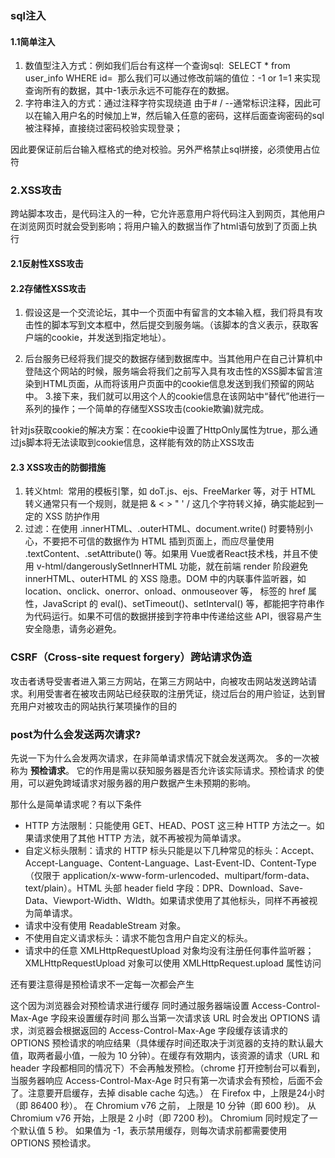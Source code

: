 ### sql注入
#### 1.1简单注入
1. 数值型注入方式：例如我们后台有这样一个查询sql: 
SELECT * from user_info WHERE id= 
那么我们可以通过修改前端的值位：-1 or 1=1 来实现查询所有的数据，其中-1表示永远不可能存在的数据。
2. 字符串注入的方式：通过注释字符实现绕道
由于# / --通常标识注释，因此可以在输入用户名的时候加上’#，然后输入任意的密码，这样后面查询密码的sql 被注释掉，直接绕过密码校验实现登录；

因此要保证前后台输入框格式的绝对校验。另外严格禁止sql拼接，必须使用占位符

### 2.XSS攻击
跨站脚本攻击，是代码注入的一种，它允许恶意用户将代码注入到网页，其他用户在浏览网页时就会受到影响；将用户输入的数据当作了html语句放到了页面上执行

#### 2.1反射性XSS攻击
#### 2.2存储性XSS攻击
1. 假设这是一个交流论坛，其中一个页面中有留言的文本输入框，我们将具有攻击性的脚本写到文本框中，然后提交到服务端。（该脚本的含义表示，获取客户端的cookie，并发送到指定地址）。

2. 后台服务已经将我们提交的数据存储到数据库中。当其他用户在自己计算机中登陆这个网站的时候，服务端会将我们之前写入具有攻击性的XSS脚本留言渲染到HTML页面，从而将该用户页面中的cookie信息发送到我们预留的网站中。
3.接下来，我们就可以用这个人的cookie信息在该网站中“替代”他进行一系列的操作；一个简单的存储型XSS攻击(cookie欺骗)就完成。

针对js获取cookie的解决方案：在cookie中设置了HttpOnly属性为true，那么通过js脚本将无法读取到cookie信息，这样能有效的防止XSS攻击
#### 2.3 XSS攻击的防御措施
1. 转义html:  常用的模板引擎，如 doT.js、ejs、FreeMarker 等，对于 HTML 转义通常只有一个规则，就是把 & < > " ' / 这几个字符转义掉，确实能起到一定的 XSS 防护作用
2. 过滤：在使用 .innerHTML、.outerHTML、document.write() 时要特别小心，不要把不可信的数据作为 HTML 插到页面上，而应尽量使用 .textContent、.setAttribute() 等。如果用 Vue或者React技术栈，并且不使用 v-html/dangerouslySetInnerHTML 功能，就在前端 render 阶段避免 innerHTML、outerHTML 的 XSS 隐患。DOM 中的内联事件监听器，如 location、onclick、onerror、onload、onmouseover 等，<a> 标签的 href 属性，JavaScript 的 eval()、setTimeout()、setInterval() 等，都能把字符串作为代码运行。如果不可信的数据拼接到字符串中传递给这些 API，很容易产生安全隐患，请务必避免。


### CSRF（Cross-site request forgery）跨站请求伪造
攻击者诱导受害者进入第三方网站，在第三方网站中，向被攻击网站发送跨站请求。利用受害者在被攻击网站已经获取的注册凭证，绕过后台的用户验证，达到冒充用户对被攻击的网站执行某项操作的目的


### post为什么会发送两次请求?

先说一下为什么会发两次请求，在非简单请求情况下就会发送两次。
多的一次被称为 **预检请求**。
它的作用是需以获知服务器是否允许该实际请求。预检请求 的使用，可以避免跨域请求对服务器的用户数据产生未预期的影响。

那什么是简单请求呢？有以下条件

- HTTP 方法限制：只能使用 GET、HEAD、POST 这三种 HTTP 方法之一。如果请求使用了其他 HTTP 方法，就不再被视为简单请求。
- 自定义标头限制：请求的 HTTP 标头只能是以下几种常见的标头：Accept、Accept-Language、Content-Language、Last-Event-ID、Content-Type（仅限于 application/x-www-form-urlencoded、multipart/form-data、text/plain）。HTML 头部 header field 字段：DPR、Download、Save-Data、Viewport-Width、WIdth。如果请求使用了其他标头，同样不再被视为简单请求。
- 请求中没有使用 ReadableStream 对象。
- 不使用自定义请求标头：请求不能包含用户自定义的标头。
- 请求中的任意 XMLHttpRequestUpload 对象均没有注册任何事件监听器；XMLHttpRequestUpload 对象可以使用 XMLHttpRequest.upload 属性访问


还有要注意得是预检请求不一定每一次都会产生

这个因为浏览器会对预检请求进行缓存
同时通过服务器端设置 Access-Control-Max-Age 字段来设置缓存时间
那么当第一次请求该 URL 时会发出 OPTIONS 请求，浏览器会根据返回的 Access-Control-Max-Age 字段缓存该请求的 OPTIONS 预检请求的响应结果（具体缓存时间还取决于浏览器的支持的默认最大值，取两者最小值，一般为 10 分钟）。在缓存有效期内，该资源的请求（URL 和 header 字段都相同的情况下）不会再触发预检。（chrome 打开控制台可以看到，当服务器响应 Access-Control-Max-Age 时只有第一次请求会有预检，后面不会了。注意要开启缓存，去掉 disable cache 勾选。）
在 Firefox 中，上限是24小时 （即 86400 秒）。
在 Chromium v76 之前， 上限是 10 分钟（即 600 秒)。
从 Chromium v76 开始，上限是 2 小时（即 7200 秒)。
Chromium 同时规定了一个默认值 5 秒。
如果值为 -1，表示禁用缓存，则每次请求前都需要使用 OPTIONS 预检请求。
